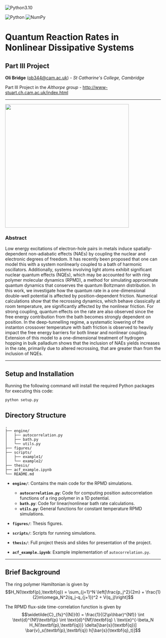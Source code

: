 ![Python3.10](https://img.shields.io/badge/python-3.8%20%7C%203.9%20%7C%203.10-blue)

![Python](https://img.shields.io/badge/python-3670A0?style=for-the-badge&logo=python&logoColor=ffdd54)
![NumPy](https://img.shields.io/badge/numpy-%23013243.svg?style=for-the-badge&logo=numpy&logoColor=white)

# Quantum Reaction Rates in Nonlinear Dissipative Systems
## Part III Project

**Oli Bridge** (<ob344@cam.ac.uk>) - *St Catharine's College, Cambridge*

Part III Project in the *Althorpe group* - http://www-stuart.ch.cam.ac.uk/index.html

---

<img src="https://github.com/olibridge01/NonlinearDissipativeSystems/assets/86416298/7b7e55d3-136a-4483-aa91-531cd155e891"  width="400">

### Abstract

Low energy excitations of electron-hole pairs in metals induce spatially-dependent non-adiabatic effects (NAEs) by coupling the nuclear and electronic degrees of freedom. It has recently been proposed that one can model this with a system nonlinearly coupled to a bath of harmonic oscillators. Additionally, systems involving light atoms exhibit significant nuclear quantum effects (NQEs), which may be accounted for with ring polymer molecular dynamics (RPMD), a method for simulating approximate quantum dynamics that conserves the quantum Boltzmann distribution. In this work, we investigate how the quantum rate in a one-dimensional double-well potential is affected by position-dependent friction. Numerical calculations show that the recrossing dynamics, which behave classically at room temperature, are significantly affected by the nonlinear friction. For strong coupling, quantum effects on the rate are also observed since the free energy contribution from the bath becomes strongly dependent on position. In the deep-tunnelling regime, a systematic lowering of the instanton crossover temperature with bath friction is observed to heavily impact the free energy barriers for both linear and nonlinear coupling. Extension of this model to a one-dimensional treatment of hydrogen hopping in bulk palladium shows that the inclusion of NAEs yields increases in the rate, primarily due to altered recrossing, that are greater than from the inclusion of NQEs.

---

## Setup and Installation
Running the following command will install the required Python packages for executing this code:
```
python setup.py
```

## Directory Structure

```
.
├── engine/
│   ├── autocorrelation.py
│   ├── bath.py
│   └── utils.py
├── figures/
├── scripts/
│   ├── example1/
│   └── example2/
├── thesis/
├── acf_example.ipynb
└── README.md
```

- **`engine/`**: Contains the main code for the RPMD simulations.

  - **`autocorrelation.py`**: Code for computing position autocorrelation functions of a ring polymer in a 1D potential.
  - **`bath.py`**: Code for linear/nonlinear bath rate calculations.
  - **`utils.py`**: General functions for constant temperature RPMD simulations.
 
- **`figures/`**: Thesis figures.

- **`scripts/`**: Scripts for running simulations.

- **`thesis/`**: Full project thesis and slides for presentation of the project.

- **`acf_example.ipynb`**: Example implementation of `autocorrelation.py`.

---
## Brief Background

The ring polymer Hamiltonian is given by
$$H_N(\textbf{p},\textbf{q}) = \sum_{j=1}^N \left[\frac{p_j^2}{2m} + \frac{1}{2}m\omega_N^2(q_j-q_{j+1})^2 + V(q_j)\right]$$

The RPMD flux-side time-correlation function is given by
$$\widetilde{C}_{fs}^{(N)}(t) = \frac{1}{(2\pi\hbar)^{Nf}} \int \text{d}^{Nf}\textbf{p} \int \text{d}^{Nf}\textbf{q} \ \text{e}^{-\beta_N H_N(\textbf{p},\textbf{q})} \delta[\bar{s}(\textbf{q})] \bar{v}_s(\textbf{p},\textbf{q}) h[\bar{s}(\textbf{q}_t)]$$



